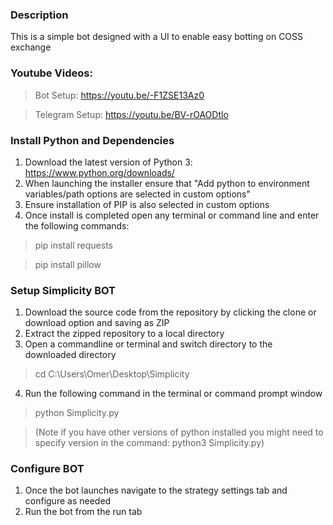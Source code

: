 ### Description

This is a simple bot designed with a UI to enable easy botting on COSS exchange

### Youtube Videos:

> Bot Setup: https://youtu.be/-F1ZSE13Az0

> Telegram Setup: https://youtu.be/BV-rOAODtlo

### Install Python and Dependencies
1. Download the latest version of Python 3: https://www.python.org/downloads/
2. When launching the installer ensure that "Add python to environment variables/path options are selected in custom options"
3. Ensure installation of PIP is also selected in custom options
4. Once install is completed open any terminal or command line and enter the following commands:
> pip install requests

> pip install pillow

### Setup Simplicity BOT
1. Download the source code from the repository by clicking the clone or download option and saving as ZIP
2. Extract the zipped repository to a local directory
3. Open a commandline or terminal and switch directory to the downloaded directory 
> cd C:\Users\Omer\Desktop\Simplicity

4. Run the following command in the terminal or command prompt window
> python Simplicity.py

> (Note if you have other versions of python installed you might need to specify version in the command: python3 Simplicity.py)

### Configure BOT
1. Once the bot launches navigate to the strategy settings tab and configure as needed
2. Run the bot from the run tab
